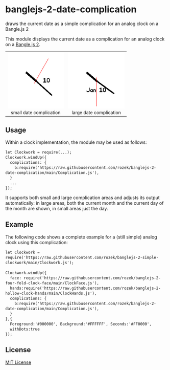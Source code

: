 # banglejs-2-date-complication #

draws the current date as a simple complication for an analog clock on a Bangle.js 2

This module displays the current date as a complication for an analog clock on a [Bangle.js 2](https://www.espruino.com/Bangle.js2).

<table>
 <tr valign="top">
   <td align="center"><img src="smallDateComplication.png"><br>small date complication</td>
   <td align="center"><img src="largeDateComplication.png"><br>large date complication</td>
 </tr>
</table>

## Usage ##

Within a clock implementation, the module may be used as follows:

```
let Clockwork = require(...);
Clockwork.windUp({
  complications: {
    b:require('https://raw.githubusercontent.com/rozek/banglejs-2-date-complication/main/Complication.js'),
  }
  ...
});
```

It supports both small and large complication areas and adjusts its output automatically: in large areas, both the current month and the current day of the month are shown, in small areas just the day.

## Example ##

The following code shows a complete example for a (still simple) analog clock using this complication:

```
let Clockwork = require('https://raw.githubusercontent.com/rozek/banglejs-2-simple-clockwork/main/Clockwork.js');

Clockwork.windUp({
  face: require('https://raw.githubusercontent.com/rozek/banglejs-2-four-fold-clock-face/main/ClockFace.js'),
  hands:require('https://raw.githubusercontent.com/rozek/banglejs-2-hollow-clock-hands/main/ClockHands.js'),
  complications: {
    b:require('https://raw.githubusercontent.com/rozek/banglejs-2-date-complication/main/Complication.js'),
  }
},{
  Foreground:'#000000', Background:'#FFFFFF', Seconds:'#FF0000',
  withDots:true
});
```

## License ##

[MIT License](LICENSE.md)
